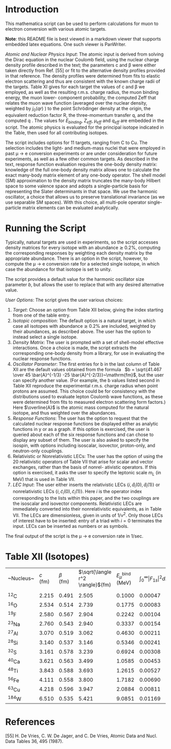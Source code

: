 # Introduction 
This mathematica script can be used to perform calculations for muon to electron conversion with various atomic targets.

**Note**: this README file is best viewed in a markdown viewer that supports embedded latex equations.   One such viewer is PanWriter.

*Atomic and Nuclear Physics Input*: The atomic input is derived from solving the Dirac equation in the nuclear Coulomb field, using the nuclear charge density profile described in the text; the parameters c and β were either taken directly from Ref. [55] or fit to the alternative density profiles provided in that
reference. The density profiles were determined from fits to elastic electron scattering and thus are consistent with the known charge radii of the targets. Table XI gives for each target the values of c and β we employed, as well as the resulting r.m.s. charge radius, the muon binding energy, the muon lower-
component probability, the computed Zeff that relates the muon wave function (averaged over the nuclear density, weighted by $j_0(qr)$ ) to the point Schr&#246;dinger density at the origin, the equivalent reduction factor R, the three-momentum transfer q,
and the computed q . The values for $E_{binding}$, $Z_{eff}$, $\mu_{eff}$
and $q_{eff}$ are embedded in the script. The atomic physics is evaluated for the principal isotope indicated in the Table, then used for all contributing isotopes.

The script includes options for 11 targets, ranging from C to Cu. The selection includes the light- and medium-mass nuclei that were employed in past μ → e conversion experiments or are under consideration for future experiments, as well as a few other common targets. As described in the text,
response function evaluation requires the one-body density matrix: knowledge of the full one-body density matrix allows one to calculate the exact many-body matrix element of any one-body operator. The shell model (SM) approximation to the density matrix truncates the many-body Hilbert space to some valence space and adopts a single-particle basis for representing the Slater determinants in that space. We use the harmonic oscillator, a choice that allows us to preserve translational invariance (as we use separable SM spaces). With this choice, all multi-pole operator single-particle matrix elements can be evaluated analytically.

# Running the Script
Typically, natural targets are used in experiments, so the script accesses density matrices for every isotope with an abundance $\gtrsim$ 0.2%, computing the corresponding responses by weighting each density matrix by the appropriate abundance. There is an option in the script, however, to compute the μ → e conversion rate for a selected single isotope, in which case the abundance for that isotope is set to unity.

The script provides a default value for the harmonic oscillator size parameter *b*, but allows the user to replace that with any desired alternative value.

*User Options*: The script gives the user various choices:
1) *Target*: Choose an option from Table XII below, giving the index starting from one of the table entry.
2) *Isotopic composition*: The default option is a natural target, in which case all isotopes with abundance $\gtrsim$ 0.2% are included, weighted by their abundances, as described above. The user has the option to instead select a single isotope.
3) *Density Matrix*: The user is prompted with a set of shell-model effective interactions. Once a choice is made, the script extracts the corresponding one-body density from a library, for use in evaluating the nuclear response functions.
4) *Oscillator Parameter*: The first entries for b in the last column of Table XII are the default values obtained from the formula &nbsp; $b = \sqrt{41.467 \over 45 \bar{A}^{-1/3} -25 \bar{A}^{-2/3}}~\mathrm{fm}$, but the user can specify another value.  (For example, the b values listed second in Table XII reproduce the experimental r.m.s. charge radius when point protons are assumed. This choice could be for consistency with the distributions used to evaluate lepton Coulomb wave functions, as these were determined from fits to measured electron scattering form factors.) Here $\overline{A}$ is the atomic mass computed for the natural isotope, and thus weighted over the abundances.
5) *Response Functions*: The user has the option to request that the calculated nuclear response functions be displayed either as analytic functions in y or as a graph. If this option is exercised, the user is queried about each of the six response functions and can chose to display any subset of them. The user is also asked to specify the isospin, with options including isoscalar, isovector, proton-only, and neutron-only couplings.
6) Relativistic or Nonrelativistic LECs: The user has the option of using the 20 relativistic operators of Table VII that arise for scalar and vector exchanges, rather than the basis of nonrel- ativistic operators.  If this option is exercised, it asks the user to specify the leptonic scale $m_L$ (in MeV) that is used in Table VII.
7) *LEC Input*: The user either inserts the relativistic LECs $\{i,\tilde{d}_i(0),\tilde{d}_i(1) \}$ or nonrelativistic LECs $\{i,\tilde{c}_i(0),\tilde{c}_i(1)\}$. Here $i$ is the operator index corresponding to the lists within this paper, and the two couplings are the isoscalar and isovector components. Relativistic LECs are immediately converted into their nonrelativistic equivalents, as in Table VII. The LECs are dimensionless, given in units of $1/v^2$. Only those LECs of interest have to be inserted: entry of a triad with $i = 0$ terminates the input. LECs can be inserted as numbers or as symbols.

The final output of the script is the μ → e conversion rate in 1/sec.

# Table XII (Isotopes)

|           |            |                |                                     |                               |                                 |       |                        |           |           |                        |
|-----------|------------|----------------|-------------------------------------|-------------------------------|---------------------------------|-------|------------------------|-----------|-----------|------------------------|
| ~Nucleus~ | $c$ (fm) | $\beta$ (fm) | $\sqrt{\langle r^2 \rangle}$(fm) | $E_\mu^\mathrm{bind}$ (MeV) |$\int_{0}^{\infty} \|F_{1s}\|^2 dr$ | Z | $Z_\mathrm{eff}$ | R | $q$ (MeV) | $q_\mathrm{eff}$ (MeV) |
|           |            |                |                                     |                               |                                 |       |                        |           |           |                        |
| $^{12}\textrm{C}$  | 2.215      | 0.491          | 2.505                               | 0.1000                        | 0.00047                         | 6     | 5.7030                 | 0.8587    | 105.07    | 108.40                 |
| $^{16}\textrm{O}$  | 2.534      | 0.514          | 2.739                               | 0.1775                        | 0.00083                         | 8     | 7.4210                 | 0.7982    | 105.11    | 109.16                 |
| $^{19}\textrm{F}$  | 2.580      | 0.567          | 2.904                               | 0.2242                        | 0.00104                         | 9     | 8.2298                 | 0.7646    | 105.12    | 109.44                 |
| $^{23}\textrm{Na}$ | 2.760      | 0.543          | 2.940                               | 0.3337                        | 0.00154                         | 11    | 9.8547                 | 0.7190    | 105.07    | 110.25                 |
| $^{27}\textrm{Al}$ | 3.070      | 0.519          | 3.062                               | 0.4630                        | 0.00211                         | 13    | 11.3086                | 0.6583    | 104.98    | 110.81                 |
| $^{28}\textrm{Si}$ | 3.140      | 0.537          | 3.146                               | 0.5346                        | 0.00241                         | 14    | 12.0009                | 0.6299    | 104.91    | 111.03                 |
| $^{32}\textrm{S}$  | 3.161      | 0.578          | 3.239                               | 0.6924                        | 0.00308                         | 16    | 13.1839                | 0.5595    | 104.78    | 111.56                 |
| $^{40}\textrm{Ca}$ | 3.621      | 0.563          | 3.499                               | 1.0585                        | 0.00453                         | 20    | 15.6916                | 0.4830    | 104.45    | 112.28                 |
| $^{48}\textrm{Ti}$ | 3.843      | 0.588          | 3.693                               | 1.2615                        | 0.00527                         | 22    | 16.6562                | 0.4340    | 104.28    | 112.43                 |
| $^{56}\textrm{Fe}$ | 4.111      | 0.558          | 3.800                               | 1.7182                        | 0.00690                         | 26    | 18.6028                | 0.3663    | 103.84    | 113.16                 |
| $^{63}\textrm{Cu}$ | 4.218      | 0.596          | 3.947                               | 2.0884                        | 0.00811                         | 29    | 19.8563                | 0.3210    | 103.48    | 113.50                 |
| $^{184}\textrm{W}$ | 6.510      | 0.535          | 5.421                               | 9.0851                        | 0.01169                         | 74    | 32.2914                | 0.0831    | 96.54     | 114.95                 |



# References  

[55] H. De Vries, C. W. De Jager, and C. De Vries, Atomic Data and Nucl. Data Tables 36, 495 (1987).
